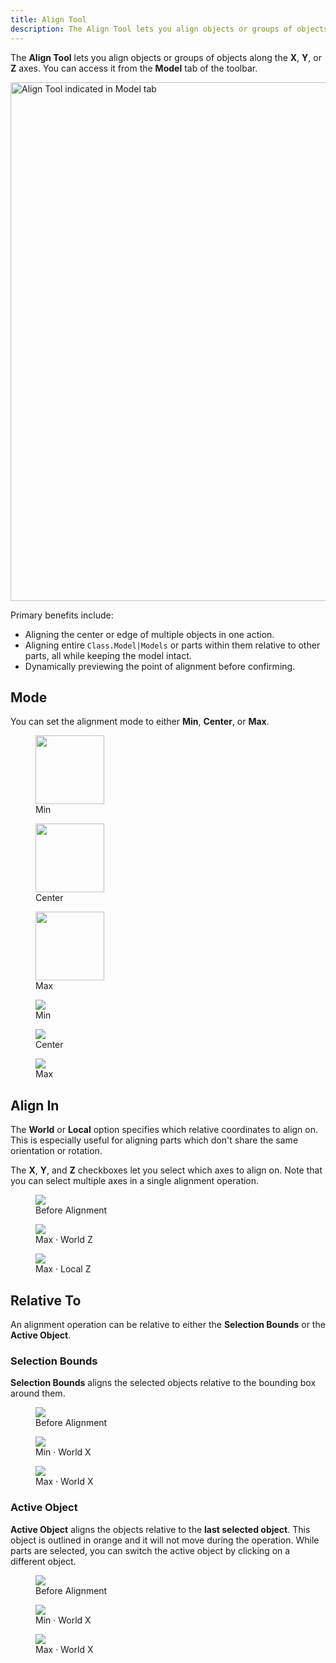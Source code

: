 ```yaml
---
title: Align Tool
description: The Align Tool lets you align objects or groups of objects along the X, Y, or Z axes.
---
```


The **Align Tool** lets you align objects or groups of objects along the **X**, **Y**, or **Z** axes. You can access it from the **Model** tab of the toolbar.

<img src="../assets/studio/general/Model-Tab-Align-Tool.png" width="830" alt="Align Tool indicated in Model tab" />

Primary benefits include:

- Aligning the center or edge of multiple objects in one action.
- Aligning entire `Class.Model|Models` or parts within them relative to other parts, all while keeping the model intact.
- Dynamically previewing the point of alignment before confirming.

## Mode

You can set the alignment mode to either **Min**, **Center**, or **Max**.

<GridContainer numColumns="3">
  <figure>
    <img src="../assets/studio/align-tool/Icon-Min.png" width="110" />
    <figcaption>Min</figcaption>
  </figure>
  <figure>
    <img src="../assets/studio/align-tool/Icon-Center.png" width="110" />
    <figcaption>Center</figcaption>
  </figure>
  <figure>
    <img src="../assets/studio/align-tool/Icon-Max.png" width="110" />
    <figcaption>Max</figcaption>
  </figure>
</GridContainer>

<GridContainer numColumns="3">
  <figure>
    <img src="../assets/studio/align-tool/Mode-Min.jpg" />
    <figcaption>Min</figcaption>
  </figure>
  <figure>
    <img src="../assets/studio/align-tool/Mode-Center.jpg" />
    <figcaption>Center</figcaption>
  </figure>
  <figure>
    <img src="../assets/studio/align-tool/Mode-Max.jpg" />
    <figcaption>Max</figcaption>
  </figure>
</GridContainer>

## Align In

The **World** or **Local** option specifies which relative coordinates to align on. This is especially useful for aligning parts which don't share the same orientation or rotation.

The **X**, **Y**, and **Z** checkboxes let you select which axes to align on. Note that you can select multiple axes in a single alignment operation.

<GridContainer numColumns="3">
  <figure>
    <img src="../assets/studio/align-tool/Align-In-Before.jpg" />
    <figcaption>Before Alignment</figcaption>
  </figure>
  <figure>
    <img src="../assets/studio/align-tool/Align-In-World-Z.jpg" />
    <figcaption>Max &middot; World Z</figcaption>
  </figure>
  <figure>
    <img src="../assets/studio/align-tool/Align-In-Local-Z.jpg" />
    <figcaption>Max &middot; Local Z</figcaption>
  </figure>
</GridContainer>

## Relative To

An alignment operation can be relative to either the **Selection Bounds** or the **Active Object**.

### Selection Bounds

**Selection Bounds** aligns the selected objects relative to the bounding box around them.

<GridContainer numColumns="3">
  <figure>
    <img src="../assets/studio/align-tool/Relative-To-Selection-Bounds-Before.jpg" />
    <figcaption>Before Alignment</figcaption>
  </figure>
  <figure>
    <img src="../assets/studio/align-tool/Relative-To-Selection-Bounds-Min-X.jpg" />
    <figcaption>Min &middot; World X</figcaption>
  </figure>
  <figure>
    <img src="../assets/studio/align-tool/Relative-To-Selection-Bounds-Max-X.jpg" />
    <figcaption>Max &middot; World X</figcaption>
  </figure>
</GridContainer>

### Active Object

**Active Object** aligns the objects relative to the **last selected object**. This object is outlined in orange and it will not move during the operation. While parts are selected, you can switch the active object by clicking on a different object.

<GridContainer numColumns="3">
  <figure>
    <img src="../assets/studio/align-tool/Relative-To-Active-Object-Before.jpg" />
    <figcaption>Before Alignment</figcaption>
  </figure>
  <figure>
    <img src="../assets/studio/align-tool/Relative-To-Active-Object-Min-X.jpg" />
    <figcaption>Min &middot; World X</figcaption>
  </figure>
  <figure>
    <img src="../assets/studio/align-tool/Relative-To-Active-Object-Max-X.jpg" />
    <figcaption>Max &middot; World X</figcaption>
  </figure>
</GridContainer>
